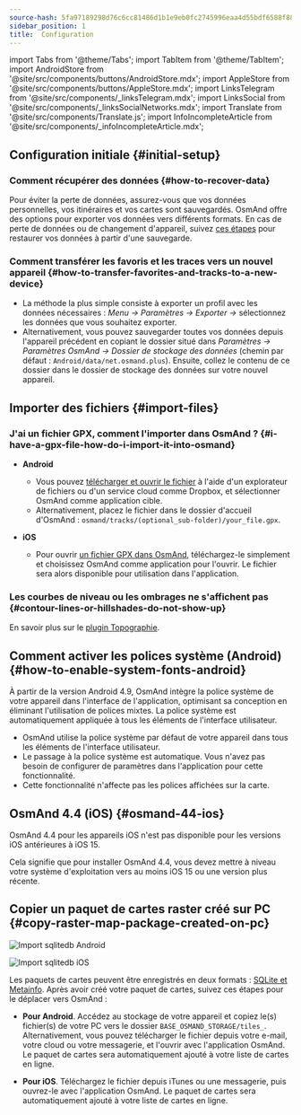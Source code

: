 ```yaml
---
source-hash: 5fa97189298d76c6cc81486d1b1e9eb0fc2745996eaa4d55bdf6588f88a152ba
sidebar_position: 1
title:  Configuration
---
```


import Tabs from '@theme/Tabs';
import TabItem from '@theme/TabItem';
import AndroidStore from '@site/src/components/buttons/AndroidStore.mdx';
import AppleStore from '@site/src/components/buttons/AppleStore.mdx';
import LinksTelegram from '@site/src/components/_linksTelegram.mdx';
import LinksSocial from '@site/src/components/_linksSocialNetworks.mdx';
import Translate from '@site/src/components/Translate.js';
import InfoIncompleteArticle from '@site/src/components/_infoIncompleteArticle.mdx';


## Configuration initiale {#initial-setup}

### Comment récupérer des données {#how-to-recover-data}

Pour éviter la perte de données, assurez-vous que vos données personnelles, vos itinéraires et vos cartes sont sauvegardés. OsmAnd offre des options pour exporter vos données vers différents formats. En cas de perte de données ou de changement d'appareil, suivez [ces étapes](https://osmand.net/docs/user/personal/import-export/#preventing-data-loss) pour restaurer vos données à partir d'une sauvegarde.


### Comment transférer les favoris et les traces vers un nouvel appareil {#how-to-transfer-favorites-and-tracks-to-a-new-device}

- La méthode la plus simple consiste à exporter un profil avec les données nécessaires : *Menu → Paramètres → Exporter →* sélectionnez les données que vous souhaitez exporter.
- Alternativement, vous pouvez sauvegarder toutes vos données depuis l'appareil précédent en copiant le dossier situé dans *Paramètres → Paramètres OsmAnd → Dossier de stockage des données* (chemin par défaut : `Android/data/net.osmand.plus`). Ensuite, collez le contenu de ce dossier dans le dossier de stockage des données sur votre nouvel appareil.


## Importer des fichiers {#import-files}

### J'ai un fichier GPX, comment l'importer dans OsmAnd ? {#i-have-a-gpx-file-how-do-i-import-it-into-osmand}

- **Android**
    - Vous pouvez [télécharger et ouvrir le fichier](../navigation/setup/gpx-navigation.md) à l'aide d'un explorateur de fichiers ou d'un service cloud comme Dropbox, et sélectionner OsmAnd comme application cible.
    - Alternativement, placez le fichier dans le dossier d'accueil d'OsmAnd : `osmand/tracks/(optional_sub-folder)/your_file.gpx`.

- **iOS**
    - Pour ouvrir [un fichier GPX dans OsmAnd](../navigation/setup/gpx-navigation.md), téléchargez-le simplement et choisissez OsmAnd comme application pour l'ouvrir. Le fichier sera alors disponible pour utilisation dans l'application.

### Les courbes de niveau ou les ombrages ne s'affichent pas {#contour-lines-or-hillshades-do-not-show-up}

En savoir plus sur le [plugin Topographie](../plugins/topography.md).


## Comment activer les polices système (Android) {#how-to-enable-system-fonts-android}

À partir de la version Android 4.9, OsmAnd intègre la police système de votre appareil dans l'interface de l'application, optimisant sa conception en éliminant l'utilisation de polices mixtes. La police système est automatiquement appliquée à tous les éléments de l'interface utilisateur.

- OsmAnd utilise la police système par défaut de votre appareil dans tous les éléments de l'interface utilisateur.
- Le passage à la police système est automatique. Vous n'avez pas besoin de configurer de paramètres dans l'application pour cette fonctionnalité.
- Cette fonctionnalité n'affecte pas les polices affichées sur la carte.


## OsmAnd 4.4 (iOS) {#osmand-44-ios}

OsmAnd 4.4 pour les appareils iOS n'est pas disponible pour les versions iOS antérieures à iOS 15.

Cela signifie que pour installer OsmAnd 4.4, vous devez mettre à niveau votre système d'exploitation vers au moins iOS 15 ou une version plus récente.


<!--
## Storage on an SD card (Android) {#storage-on-an-sd-card-android}

:::note
When you *turn on a USB drive to share files* with a computer or disconnect the SD card through system settings, the external drive is disconnected from the device and all applications running on the external drive are **immediately terminated**. You can [read more here](https://developer.android.com/guide/topics/data/install-location).
:::

### To move the OsmAnd home (maps) folder to an external SD card: {#to-move-the-osmand-home-maps-folder-to-an-external-sd-card}

-   Go to *Settings (on the start screen) →  OsmAnd Settings → Data storage folder*
-   Change the value to a path pointing to the external SD card, on many
    Android systems may contain `/storage/extSdCard` or similar.
    Please note that some versions of Android strictly limit your choice
    of which path will be write-accessible for apps.
-   You are then asked if the contents of the OsmAnd data folder should be moved from
    internal memory to the external SD card.
    You may also perform this manually using a built-in file manager app on the device or via
    connecting the device to a computer as external storage and performing the move from there.


### How do I use my SD card with OsmAnd under Android 4.4+ and 5 {#how-do-i-use-my-sd-card-with-osmand-under-android-44-and-5}

If you update your Android to version 4.4.x, you will experience a known
Android issue with the `WRITE_EXTERNAL_STORAGE` permission: Android has
changed the rules so that from now on no application can write to the
external SD card anywhere outside its new standard folder
`Android/data/[PACKAGE-NAME]`. If OsmAnd was installed before updating
your device to Android 4.4.x, it will continue to work (read-only) with
the old, non-standard osmand folder, but won't be able to update any map
and other files there.

Solutions:

-   Move OsmAnd's data folder osmand to the internal storage. \
     **Drawback:** Internal storage can be rather small.
-   Move OsmAnd's data folder osmand into its standard SD folder, \
    for OsmAnd+ : `(extSdCard)/Android/data/net.osmand.plus/files` \
    for OsmAnd : `(extSdCard)/Android/data/net.osmand/files` \
     **Caution:** Whenever you uninstall OsmAnd now, all your data will
    be erased as well! (Unless you unmount your SD card, or rename the
    net.osmand(.plus) folder before de-installation.)

If you manually want to perform the necessary copies/moves, either use a
PC to perform this action on the SD card, or on the device itself use
the file manager tool **which came pre-installed with your Android**
(only these methods will have the necessary write permission). All copy operations
may also be invoked in OsmAnd itself via `Menu/Settings/General/Data
storage folder` but the copy operations may take a long time or result in
errors (e.g. if the SD card is too full).
-->


## Copier un paquet de cartes raster créé sur PC {#copy-raster-map-package-created-on-pc}

<Tabs groupId="operating-systems">

<TabItem value="android" label="Android">

![Import sqlitedb Android](@site/static/img/plugins/online-maps/import-sqlitedb-android.png)

</TabItem>

<TabItem value="ios" label="iOS">

![Import sqlitedb iOS](@site/static/img/plugins/online-maps/import-sqlitedb-ios.png)  

</TabItem>

</Tabs>

Les paquets de cartes peuvent être enregistrés en deux formats : [SQLite et Metainfo](https://osmand.net/docs/user/map/raster-maps). Après avoir créé votre paquet de cartes, suivez ces étapes pour le déplacer vers OsmAnd :

- **Pour Android**. Accédez au stockage de votre appareil et copiez le(s) fichier(s) de votre PC vers le dossier `BASE_OSMAND_STORAGE/tiles_`. Alternativement, vous pouvez télécharger le fichier depuis votre e-mail, votre cloud ou votre messagerie, et l'ouvrir avec l'application OsmAnd. Le paquet de cartes sera automatiquement ajouté à votre liste de cartes en ligne.

- **Pour iOS**. Téléchargez le fichier depuis iTunes ou une messagerie, puis ouvrez-le avec l'application OsmAnd. Le paquet de cartes sera automatiquement ajouté à votre liste de cartes en ligne.